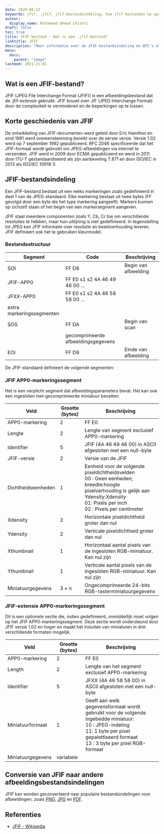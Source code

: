 ```yaml
---
date: 2020-08-12
keywords: jfif, .jfif, jfif-bestandsindeling, hoe jfif-bestanden te openen, .jfif-extensie, jfif-extensie
auteur:
  display_name: Muhammad Ahmad Chishti
draft: false
toc: true
title: JFIF-bestand - Wat is een .jfif-bestand?
linktitle: JFIF
description: "Meer informatie over de JFIF-bestandsindeling en API's die JFIF-bestanden kunnen maken en openen."
menu:
  docs:
    parent: "image"
lastmod: 2021-21-01
---
```


## Wat is een JFIF-bestand?

JFIF (JPEG File Interchange Format (JFIF)) is een afbeeldingsbestand dat de .jfif-extensie gebruikt. JFIF bouwt over JIF (JPEG Interchange Format) door de complexiteit te verminderen en de beperkingen op te lossen.

## Korte geschiedenis van JFIF

De ontwikkeling van JFIF-documenten werd geleid door Eric Hamilton en eind 1991 werd overeenstemming bereikt over de eerste versie. Versie 1.02 werd op 7 september 1992 gepubliceerd. RFC 2046 specificeerde dat het JFIF-formaat wordt gebruikt om JPEG-afbeeldingen via internet te verzenden. JFIF werd in 2009 door ECMA gepubliceerd en werd in 2011 door ITU-T gestandaardiseerd als zijn aanbeveling T.871 en door ISO/IEC in 2013 als ISO/IEC 10918-5

## JFIF-bestandsindeling ##

Een JFIF-bestand bestaat uit een reeks markeringen zoals gedefinieerd in deel 1 van de JPEG-standaard. Elke markering bestaat uit twee bytes (FF gevolgd door een byte die het type markering aangeeft). Markers kunnen op zichzelf staan of het begin van een markersegment aangeven.

JFIF staat meerdere componenten zoals Y, Cb, Cr toe om verschillende resoluties te hebben, maar hun uitlijning is niet gedefinieerd. In tegenstelling tot JPEG kan JFIF informatie over resolutie en beeldverhouding leveren. JFIF definieert ook het te gebruiken kleurmodel.

### Bestandsstructuur ##

|Segment|Code|Beschrijving|
|---|---|---|
|SOI|FF D8|Begin van afbeelding|
|JFIF-APP0|FF E0 s1 s2 4A 46 49 46 00 ...||
|JFXX-APP0|FF E0 s1 s2 4A 46 58 58 00 ...||
|extra markeringssegmenten|
|SOS|FF DA|Begin van scan|
||gecomprimeerde afbeeldingsgegevens||
|EOI|FF D9|Einde van afbeelding|

De JFIF-standaard definieert de volgende segmenten:

### JFIF APP0-markeringssegment ###

Het is een verplicht segment dat afbeeldingsparameters bevat. Het kan ook een ingesloten niet-gecomprimeerde miniatuur bevatten.

|Veld|Grootte (bytes)|Beschrijving|
|---|---|---|
|APP0-markering|2|FF E0|
|Lengte|2|Lengte van segment exclusief APP0-markering|
|Identifier|5|JFIF (4A 46 49 46 00) in ASCII afgesloten met een null-byte|
|JFIF-versie|2|Versie van de JFIF|
|Dichtheidseenheden|1|Eenheid voor de volgende pixeldichtheidsvelden</br> 00 : Geen eenheden; breedte:hoogte pixelverhouding is gelijk aan Ydensity:Xdensity</br> 01: Pixels per inch</br> 02 : Pixels per centimeter|
|Xdensity|2|Horizontale pixeldichtheid groter dan nul|
|Ydensity|2|Verticale pixeldichtheid groter dan nul|
|Xthumbnail|1|Horizontaal aantal pixels van de ingesloten RGB-miniatuur. Kan nul zijn|
|Ythumbnail|1|Verticale aantal pixels van de ingesloten RGB-miniatuur. Kan nul zijn|
|Miniatuurgegevens|3 × n|Ongecomprimeerde 24-bits RGB-rasterminiatuurgegevens|

### JFIF-extensie APP0-markeringssegment ###

Dit is een optionele sectie die, indien gedefinieerd, onmiddellijk moet volgen op het JFIF APP0-markeringssegment. Deze sectie wordt ondersteund door JFIF versie 1.02 en hoger en maakt het insluiten van miniaturen in drie verschillende formaten mogelijk.

|Veld|Grootte (bytes)|Beschrijving|
|---|---|---|
|APP0-markering|2|FF E0|
|Length|2|Lengte van het segment exclusief APP0-markering|
|Identifier|5|JFXX (4A 46 58 58 00) in ASCII afgesloten met een null-byte|
|Miniatuurformaat|1|Geeft aan welk gegevensformaat wordt gebruikt voor de volgende ingebedde miniatuur:</br> 10 : JPEG-indeling</br> 11: 1 byte per pixel gepalettiseerd formaat</br> 13 : 3 byte per pixel RGB-formaat|
|Miniatuurgegevens|variabele||

## Conversie van JFIF naar andere afbeeldingsbestandsindelingen

JFIF kan worden geconverteerd naar populaire bestandsindelingen voor afbeeldingen, zoals [PNG](/nl/image/png/), [JPG](/nl/image/jpg/) en [PDF](/nl/pdf/).

## Referenties ##

- [JFIF - Wikipedia](https://en.wikipedia.org/wiki/JPEG_File_Interchange_Format#History)

